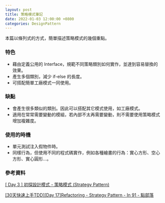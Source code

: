 ```yaml
---
layout: post
title: 策略模式筆記
date: 2022-01-03 12:00:00 +0800
categories: DesignPattern
--- 
```


本篇以條列式的方式，簡單描述策略模式的幾個重點。

### 特色

- 藉由定義公用的 Interface，規範不同策略類別如何實作，並達到容易替換的效果。
- 產生多個類別，減少 if-else 的長度。
- 可搭配簡單工廠模式一同使用。

### 缺點

- 會產生很多類似的類別。因此可以搭配其它模式使用，如工廠模式。
- 適用在常常需要變動的模組，若內部不太再需要變動，則不需要使用策略模式增加複雜度。

### 使用的時機

- 單元測試注入假物件時。
- 同樣行為，但使用不同的程式碼實作，例如各種繪畫的行為：實心方形、空心方形、實心圓形...。

### 參考資料

[[ Day 3 ] 初探設計模式 - 策略模式 (Strategy Pattern)](https://ithelp.ithome.com.tw/m/articles/10202506)

[[30天快速上手TDD][Day 17]Refactoring - Strategy Pattern - In 91 - 點部落](https://dotblogs.com.tw/hatelove/2013/01/02/learning-tdd-in-30-days-day17-refactoring-with-strategy-pattern)